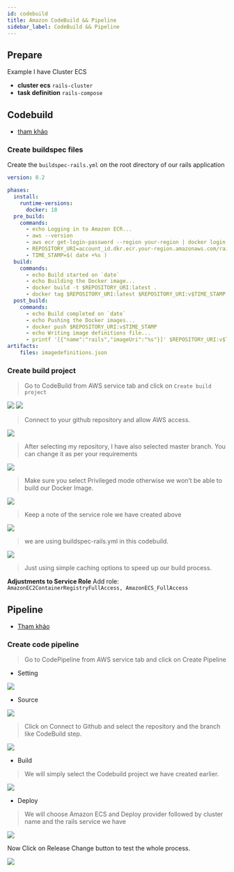 ```yaml
---
id: codebuild
title: Amazon CodeBuild && Pipeline
sidebar_label: CodeBuild && Pipeline
---
```


## Prepare
Example I have Cluster ECS
- **cluster ecs**     `rails-cluster`
- **task definition** `rails-compose`

## Codebuild
- [tham khảo](https://salzam.com/create-codedeploy-for-rails-and-sidekiq-task-definition/)
### Create buildspec files
Create the `buildspec-rails.yml` on the root directory of our rails application

```yml
version: 0.2

phases:
  install:
    runtime-versions:
      docker: 18
  pre_build:
    commands:
      - echo Logging in to Amazon ECR...
      - aws --version
      - aws ecr get-login-password --region your-region | docker login --username AWS --password-stdin account_id.dkr.ecr.your-region.amazonaws.com
      - REPOSITORY_URI=account_id.dkr.ecr.your-region.amazonaws.com/rails_app
      - TIME_STAMP=$( date +%s )
  build:
    commands:
      - echo Build started on `date`
      - echo Building the Docker image...
      - docker build -t $REPOSITORY_URI:latest .
      - docker tag $REPOSITORY_URI:latest $REPOSITORY_URI:v$TIME_STAMP
  post_build:
    commands:
      - echo Build completed on `date`
      - echo Pushing the Docker images...
      - docker push $REPOSITORY_URI:v$TIME_STAMP
      - echo Writing image definitions file...
      - printf '[{"name":"rails","imageUri":"%s"}]' $REPOSITORY_URI:v$TIME_STAMP > imagedefinitions.json
artifacts:
    files: imagedefinitions.json
```

### Create build project
> Go to CodeBuild from AWS service tab and click on `Create build project`

![](https://s3-ap-southeast-2.amazonaws.com/sal-blog/wp-content/uploads/2020/01/03215742/005-8-1024x605.png)
![](https://s3-ap-southeast-2.amazonaws.com/sal-blog/wp-content/uploads/2020/01/03215802/006-6-1024x649.png)

> Connect to your github repository and allow AWS access.

![](https://s3-ap-southeast-2.amazonaws.com/sal-blog/wp-content/uploads/2020/01/03215834/007-5-1024x822.png)

> After selecting my repository, I have also selected master branch. You can change it as per your requirements

![](https://s3-ap-southeast-2.amazonaws.com/sal-blog/wp-content/uploads/2020/01/03215855/009-4-1024x938.png)

> Make sure you select Privileged mode otherwise we won’t be able to build our Docker Image.

![](https://s3-ap-southeast-2.amazonaws.com/sal-blog/wp-content/uploads/2020/01/03215953/010-4-1024x343.png)

> Keep a note of the service role we have created above

![](https://s3-ap-southeast-2.amazonaws.com/sal-blog/wp-content/uploads/2020/01/03225813/buildspec-rails-1024x451.png)

> we are using buildspec-rails.yml in this codebuild.

![](https://s3-ap-southeast-2.amazonaws.com/sal-blog/wp-content/uploads/2020/01/03220026/012-2-1024x845.png)

> Just using simple caching options to speed up our build process.

**Adjustments to Service Role**
Add role: `AmazonEC2ContainerRegistryFullAccess, AmazonECS_FullAccess`

## Pipeline
- [Tham khảo](https://salzam.com/create-codepipeline-for-rails-project/)
### Create code pipeline
> Go to CodePipeline from AWS service tab and click on Create Pipeline

- Setting

![](https://s3-ap-southeast-2.amazonaws.com/sal-blog/wp-content/uploads/2020/01/03220825/017-1-1024x541.png)

- Source

![](https://s3-ap-southeast-2.amazonaws.com/sal-blog/wp-content/uploads/2020/01/03220853/019-1024x560.png)

> Click on Connect to Github and select the repository and the branch like CodeBuild step.

![](https://s3-ap-southeast-2.amazonaws.com/sal-blog/wp-content/uploads/2020/01/03220905/020-1024x986.png)

- Build

> We will simply select the Codebuild project we have created earlier.

![](https://s3-ap-southeast-2.amazonaws.com/sal-blog/wp-content/uploads/2020/01/03220916/021-1024x626.png)

- Deploy

> We will choose Amazon ECS and Deploy provider followed by cluster name and the rails service we have

![](https://s3-ap-southeast-2.amazonaws.com/sal-blog/wp-content/uploads/2020/01/03220928/022-1024x696.png)

Now Click on Release Change button to test the whole process.

![](https://s3-ap-southeast-2.amazonaws.com/sal-blog/wp-content/uploads/2020/01/04025930/sweet-726x1024.png)
